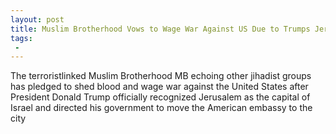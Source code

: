 ```yaml
---
layout: post
title: Muslim Brotherhood Vows to Wage War Against US Due to Trumps Jerusalem Decision
tags:
 -
---
```

The terroristlinked Muslim Brotherhood MB echoing other jihadist groups has pledged to shed blood and wage war against the United States after President Donald Trump officially recognized Jerusalem as the capital of Israel and directed his government to move the American embassy to the city

